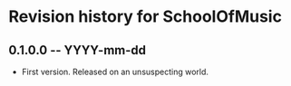# Revision history for SchoolOfMusic

## 0.1.0.0 -- YYYY-mm-dd

* First version. Released on an unsuspecting world.
